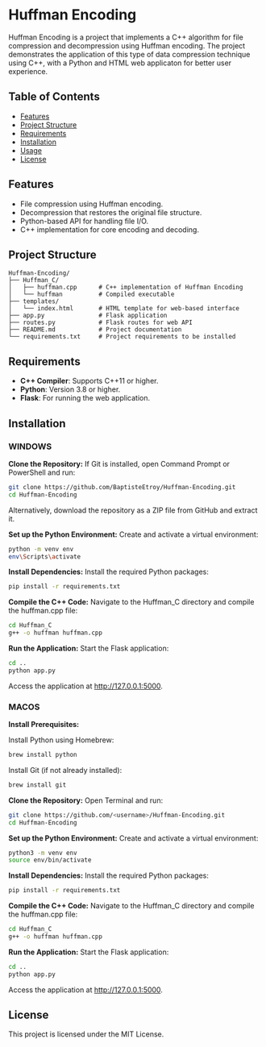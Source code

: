 
# Huffman Encoding

Huffman Encoding is a project that implements a C++ algorithm for file compression and decompression using Huffman encoding. The project demonstrates the application of this type of data compression technique using C++, with a Python and HTML web applicaton for better user experience.

## Table of Contents

- [Features](#features)
- [Project Structure](#project-structure)
- [Requirements](#requirements)
- [Installation](#installation)
- [Usage](#usage)
- [License](#license)

## Features

- File compression using Huffman encoding.
- Decompression that restores the original file structure.
- Python-based API for handling file I/O.
- C++ implementation for core encoding and decoding.

## Project Structure

```plaintext
Huffman-Encoding/
├── Huffman_C/
│   ├── huffman.cpp      # C++ implementation of Huffman Encoding
│   └── huffman          # Compiled executable
├── templates/
│   └── index.html       # HTML template for web-based interface
├── app.py               # Flask application
├── routes.py            # Flask routes for web API
├── README.md            # Project documentation
└── requirements.txt     # Project requirements to be installed
```

## Requirements

- **C++ Compiler**: Supports C++11 or higher.
- **Python**: Version 3.8 or higher.
- **Flask**: For running the web application.

## Installation

### WINDOWS

**Clone the Repository:** If Git is installed, open Command Prompt or PowerShell and run:


```bash
git clone https://github.com/BaptisteEtroy/Huffman-Encoding.git
cd Huffman-Encoding
```

Alternatively, download the repository as a ZIP file from GitHub and extract it.

**Set up the Python Environment:** Create and activate a virtual environment:

```bash
python -m venv env
env\Scripts\activate
```

**Install Dependencies:** Install the required Python packages:

```bash
pip install -r requirements.txt
```

**Compile the C++ Code:** Navigate to the Huffman_C directory and compile the huffman.cpp file:

```bash
cd Huffman_C
g++ -o huffman huffman.cpp
```

**Run the Application:** Start the Flask application:

```bash
cd ..
python app.py
```

Access the application at http://127.0.0.1:5000.

### MACOS

**Install Prerequisites:**

Install Python using Homebrew:
```bash
brew install python
```

Install Git (if not already installed):
```bash
brew install git
```

**Clone the Repository:** Open Terminal and run:

```bash
git clone https://github.com/<username>/Huffman-Encoding.git
cd Huffman-Encoding
```

**Set up the Python Environment:** Create and activate a virtual environment:
```bash
python3 -m venv env
source env/bin/activate
```

**Install Dependencies:** Install the required Python packages:
```bash
pip install -r requirements.txt
```

**Compile the C++ Code:** Navigate to the Huffman_C directory and compile the huffman.cpp file:
```bash
cd Huffman_C
g++ -o huffman huffman.cpp
```

**Run the Application:** Start the Flask application:
```bash
cd ..
python app.py
```

Access the application at http://127.0.0.1:5000.

## License

This project is licensed under the MIT License.
